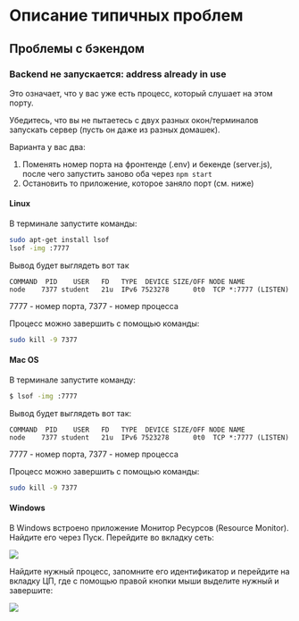 # Описание типичных проблем

## Проблемы с бэкендом

### Backend не запускается: address already in use

Это означает, что у вас уже есть процесс, который слушает на этом порту.

Убедитесь, что вы не пытаетесь с двух разных окон/терминалов запускать сервер (пусть он даже из разных домашек).

Варианта у вас два:
1. Поменять номер порта на фронтенде (.env) и бекенде (server.js), после чего запустить заново оба через `npm start`
1. Остановить то приложение, которое заняло порт (см. ниже)

#### Linux

В терминале запустите команды:
```sh
sudo apt-get install lsof
lsof -img :7777
```

Вывод будет выглядеть вот так
```
COMMAND  PID    USER   FD   TYPE  DEVICE SIZE/OFF NODE NAME
node    7377 student   21u  IPv6 7523278      0t0  TCP *:7777 (LISTEN)
```

7777 - номер порта, 7377 - номер процесса

Процесс можно завершить с помощью команды:
```sh
sudo kill -9 7377
```

#### Mac OS

В терминале запустите команду:
```sh
$ lsof -img :7777
```

Вывод будет выглядеть вот так:
```
COMMAND  PID    USER   FD   TYPE  DEVICE SIZE/OFF NODE NAME
node    7377 student   21u  IPv6 7523278      0t0  TCP *:7777 (LISTEN)
```

7777 - номер порта, 7377 - номер процесса

Процесс можно завершить с помощью команды:
```sh
sudo kill -9 7377
```

#### Windows

В Windows встроено приложение Монитор Ресурсов (Resource Monitor). Найдите его через Пуск. Перейдите во вкладку сеть:

![](./pic/EADDRINUSE1.png)

Найдите нужный процесс, запомните его идентификатор и перейдите на вкладку ЦП, где с помощью правой кнопки мыши выделите нужный и завершите:

![](./pic/EADDRINUSE2.png)